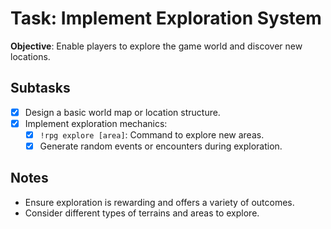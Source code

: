 # Task: Implement Exploration System

**Objective**: Enable players to explore the game world and discover new locations.

## Subtasks

- [x] Design a basic world map or location structure.
- [x] Implement exploration mechanics:
    - [x] `!rpg explore [area]`: Command to explore new areas.
    - [x] Generate random events or encounters during exploration.

## Notes

- Ensure exploration is rewarding and offers a variety of outcomes.
- Consider different types of terrains and areas to explore.
